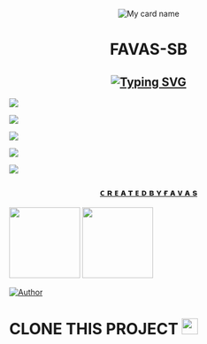 <div align="center">

![My card name](https://cardivo.vercel.app/api?name=FAVAS%20-%20SB&description=Hi,%20Welcome%20To%20My%20Profile%20❤&image=https://i.imgur.com/qhTS2sx.jpeg?q=tbn:ANd9GcR7aMC3bf4bg4l_nhYS2Un9FXbFYcB4T83Shjk8xSUZDh_D61LFpzbpeqLW&s=10?v=4&backgroundColor=%23ecf0f1&instagram=_f_avas_&github=FAVAS-SB&)



# FAVAS-SB

## [![Typing SVG](https://readme-typing-svg.herokuapp.com?font=Lemon+milk&color=F70000&lines=Welcome+To+My+Profile+💖;Created+by+Favas;With+Love+FAVAS-SB)](https://git.io/typing-svg)

</div>

<p align="center">

  <a href="https://instagram.com/_f_avas_?utm_medium=copy_link"><img src="https://img.shields.io/badge/Instagram-E4405F?style=for-the-badge&logo=instagram&logoColor=white"/> 

  <a href="https://wa.me/919072035079"><img src="https://img.shields.io/badge/WhatsApp-25D366?style=for-the-badge&logo=whatsapp&logoColor=white" />

  <a href="https://wa.me/50237779666"><img src="https://img.shields.io/badge/WhatsApp-25D366?style=for-the-badge&logo=whatsapp&logoColor=white" />
    
  <a href="https://wa.me/56953533636"><img src="https://img.shields.io/badge/WhatsApp-25D366?style=for-the-badge&logo=whatsapp&logoColor=white" />

  <a href="https://wa.me/35796311616"><img src="https://img.shields.io/badge/WhatsApp-25D366?style=for-the-badge&logo=whatsapp&logoColor=white" />

</p>

    

<h3 align="center"> 
ᴄ ʀ ᴇ ᴀ ᴛ ᴇ ᴅ   ʙ ʏ  ғ ᴀ ᴠ ᴀ s
</h3>

<p align="center">

  <a href="https://github.com/FAVAS-SB"><img src="https://i.imgur.com/0xTID1V.jpeg" height="128" width="128" /></a>
  <a href="https://github.com/FAVAS-SB"><img src="https://i.imgur.com/FA9DZzH.jpeg" height="128" width="128" /></a>


</p>

<p align="center">

  <a href="https://github.com/FAVAS-SB"><img title="Author" src="https://img.shields.io/badge/Author-𝐅𝚨𝛁𝚨𝐒-purple.svg?style=for-the-badge&logo=github" /></a>

<p align="center">

# CLONE THIS PROJECT  <img src="https://github.com/TheDudeThatCode/TheDudeThatCode/blob/master/Assets/hmm.gif" width="29px">
